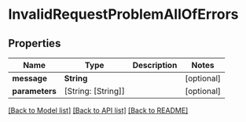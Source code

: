 # InvalidRequestProblemAllOfErrors

## Properties
Name | Type | Description | Notes
------------ | ------------- | ------------- | -------------
**message** | **String** |  | [optional] 
**parameters** | [String: [String]] |  | [optional] 

[[Back to Model list]](../README.md#documentation-for-models) [[Back to API list]](../README.md#documentation-for-api-endpoints) [[Back to README]](../README.md)


